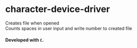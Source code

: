 # character-device-driver

Creates file when opened  
Counts spaces in user input and write number to created file

#### Developed with `C`.
